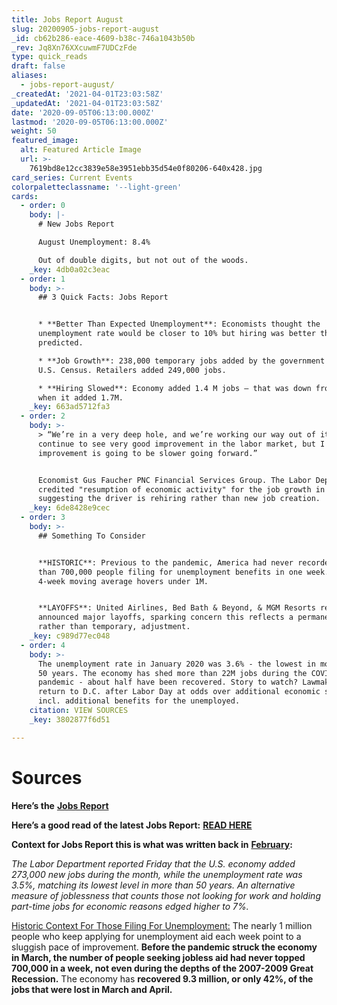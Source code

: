 ```yaml
---
title: Jobs Report August
slug: 20200905-jobs-report-august
_id: cb62b286-eace-4609-b38c-746a1043b50b
_rev: Jq8Xn76XXcuwmF7UDCzFde
type: quick_reads
draft: false
aliases:
  - jobs-report-august/
_createdAt: '2021-04-01T23:03:58Z'
_updatedAt: '2021-04-01T23:03:58Z'
date: '2020-09-05T06:13:00.000Z'
lastmod: '2020-09-05T06:13:00.000Z'
weight: 50
featured_image:
  alt: Featured Article Image
  url: >-
    7619bd8e12cc3839e58e3951ebb35d54e0f80206-640x428.jpg
card_series: Current Events
colorpaletteclassname: '--light-green'
cards:
  - order: 0
    body: |-
      # New Jobs Report

      August Unemployment: 8.4%

      Out of double digits, but not out of the woods.
    _key: 4db0a02c3eac
  - order: 1
    body: >-
      ## 3 Quick Facts: Jobs Report


      * **Better Than Expected Unemployment**: Economists thought the
      unemployment rate would be closer to 10% but hiring was better than
      predicted.

      * **Job Growth**: 238,000 temporary jobs added by the government for the
      U.S. Census. Retailers added 249,000 jobs.

      * **Hiring Slowed**: Economy added 1.4 M jobs – that was down from July
      when it added 1.7M.
    _key: 663ad5712fa3
  - order: 2
    body: >-
      > “We’re in a very deep hole, and we’re working our way out of it. We
      continue to see very good improvement in the labor market, but I think the
      improvement is going to be slower going forward.”


      Economist Gus Faucher PNC Financial Services Group. The Labor Dept.
      credited "resumption of economic activity" for the job growth in August,
      suggesting the driver is rehiring rather than new job creation.
    _key: 6de8428e9cec
  - order: 3
    body: >-
      ## Something To Consider


      **HISTORIC**: Previous to the pandemic, America had never recorded more
      than 700,000 people filing for unemployment benefits in one week. The
      4-week moving average hovers under 1M.


      **LAYOFFS**: United Airlines, Bed Bath & Beyond, & MGM Resorts recently
      announced major layoffs, sparking concern this reflects a permanent,
      rather than temporary, adjustment.
    _key: c989d77ec048
  - order: 4
    body: >-
      The unemployment rate in January 2020 was 3.6% - the lowest in more than
      50 years. The economy has shed more than 22M jobs during the COVID-19
      pandemic - about half have been recovered. Story to watch? Lawmakers
      return to D.C. after Labor Day at odds over additional economic stimulus,
      incl. additional benefits for the unemployed.
    citation: VIEW SOURCES
    _key: 3802877f6d51

---
```

# Sources

**Here’s the** [**Jobs Report**](https://www.bls.gov/news.release/pdf/empsit.pdf)

**Here’s a good read of the latest Jobs Report:** [**READ HERE**](https://www.cnbc.com/2020/09/04/jobs-report-august-2020-.html)

**Context for Jobs Report this is what was written back in** **[February](https://www.cnbc.com/2020/03/06/us-jobs-report-february-2020.html):**

_The Labor Department reported Friday that the U.S. economy added 273,000 new jobs during the month, while the unemployment rate was 3.5%, matching its lowest level in more than 50 years. An alternative measure of joblessness that counts those not looking for work and holding part-time jobs for economic reasons edged higher to 7%._

[Historic Context For Those Filing For Unemployment:](https://apnews.com/beb399767fd46f7264b43e07bf1cfeec) The nearly 1 million people who keep applying for unemployment aid each week point to a sluggish pace of improvement. **Before the pandemic struck the economy in March, the number of people seeking jobless aid had never topped 700,000 in a week, not even during the depths of the 2007-2009 Great Recession.** The economy has **recovered 9.3 million, or only 42%, of the jobs that were lost in March and April.**